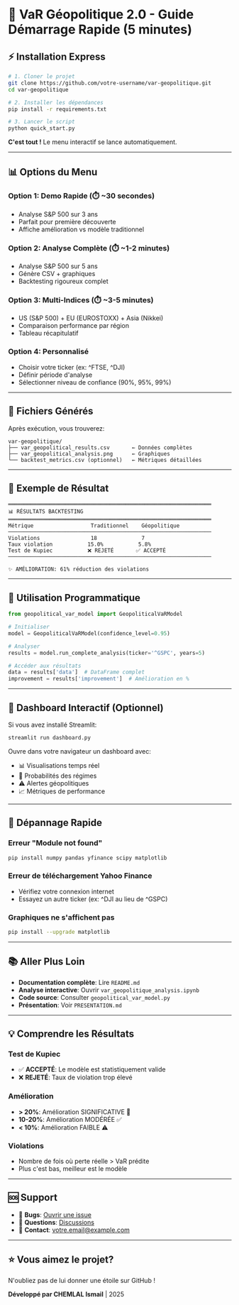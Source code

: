 # 🚀 VaR Géopolitique 2.0 - Guide Démarrage Rapide (5 minutes)

## ⚡ Installation Express

```bash
# 1. Cloner le projet
git clone https://github.com/votre-username/var-geopolitique.git
cd var-geopolitique

# 2. Installer les dépendances
pip install -r requirements.txt

# 3. Lancer le script
python quick_start.py
```

**C'est tout !** Le menu interactif se lance automatiquement.

---

## 📊 Options du Menu

### Option 1: Demo Rapide (⏱️ ~30 secondes)
- Analyse S&P 500 sur 3 ans
- Parfait pour première découverte
- Affiche amélioration vs modèle traditionnel

### Option 2: Analyse Complète (⏱️ ~1-2 minutes)
- Analyse S&P 500 sur 5 ans
- Génère CSV + graphiques
- Backtesting rigoureux complet

### Option 3: Multi-Indices (⏱️ ~3-5 minutes)
- US (S&P 500) + EU (EUROSTOXX) + Asia (Nikkei)
- Comparaison performance par région
- Tableau récapitulatif

### Option 4: Personnalisé
- Choisir votre ticker (ex: ^FTSE, ^DJI)
- Définir période d'analyse
- Sélectionner niveau de confiance (90%, 95%, 99%)

---

## 📁 Fichiers Générés

Après exécution, vous trouverez:

```
var-geopolitique/
├── var_geopolitical_results.csv       ← Données complètes
├── var_geopolitical_analysis.png      ← Graphiques
└── backtest_metrics.csv (optionnel)   ← Métriques détaillées
```

---

## 🎯 Exemple de Résultat

```
════════════════════════════════════════════════════════════════
📊 RÉSULTATS BACKTESTING
════════════════════════════════════════════════════════════════
Métrique                  Traditionnel    Géopolitique
────────────────────────────────────────────────────────────────
Violations                18              7
Taux violation           15.0%           5.8%
Test de Kupiec           ❌ REJETÉ       ✅ ACCEPTÉ
────────────────────────────────────────────────────────────────

✨ AMÉLIORATION: 61% réduction des violations
```

---

## 🐍 Utilisation Programmatique

```python
from geopolitical_var_model import GeopoliticalVaRModel

# Initialiser
model = GeopoliticalVaRModel(confidence_level=0.95)

# Analyser
results = model.run_complete_analysis(ticker='^GSPC', years=5)

# Accéder aux résultats
data = results['data']  # DataFrame complet
improvement = results['improvement']  # Amélioration en %
```

---

## 📖 Dashboard Interactif (Optionnel)

Si vous avez installé Streamlit:

```bash
streamlit run dashboard.py
```

Ouvre dans votre navigateur un dashboard avec:
- 📊 Visualisations temps réel
- 🎯 Probabilités des régimes
- ⚠️ Alertes géopolitiques
- 📈 Métriques de performance

---

## 🔧 Dépannage Rapide

### Erreur "Module not found"
```bash
pip install numpy pandas yfinance scipy matplotlib
```

### Erreur de téléchargement Yahoo Finance
- Vérifiez votre connexion internet
- Essayez un autre ticker (ex: ^DJI au lieu de ^GSPC)

### Graphiques ne s'affichent pas
```bash
pip install --upgrade matplotlib
```

---

## 📚 Aller Plus Loin

- **Documentation complète**: Lire `README.md`
- **Analyse interactive**: Ouvrir `var_geopolitique_analysis.ipynb`
- **Code source**: Consulter `geopolitical_var_model.py`
- **Présentation**: Voir `PRESENTATION.md`

---

## 💡 Comprendre les Résultats

### Test de Kupiec
- ✅ **ACCEPTÉ**: Le modèle est statistiquement valide
- ❌ **REJETÉ**: Taux de violation trop élevé

### Amélioration
- **> 20%**: Amélioration SIGNIFICATIVE 🎉
- **10-20%**: Amélioration MODÉRÉE ✅
- **< 10%**: Amélioration FAIBLE ⚠️

### Violations
- Nombre de fois où perte réelle > VaR prédite
- Plus c'est bas, meilleur est le modèle

---

## 🆘 Support

- 🐛 **Bugs**: [Ouvrir une issue](https://github.com/votre-username/var-geopolitique/issues)
- 💬 **Questions**: [Discussions](https://github.com/votre-username/var-geopolitique/discussions)
- 📧 **Contact**: votre.email@example.com

---

## ⭐ Vous aimez le projet?

N'oubliez pas de lui donner une étoile sur GitHub !

**Développé par CHEMLAL Ismail** | 2025